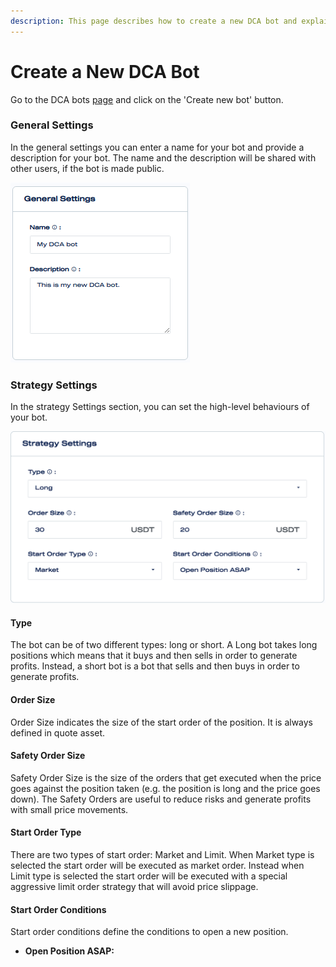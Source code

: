 ```yaml
---
description: This page describes how to create a new DCA bot and explains all the settings.
---
```


# Create a New DCA Bot

Go to the DCA bots [page](https://mizar.ai/dashboard/trading/dca-bot) and click on the 'Create new bot' button.

### General Settings

In the general settings you can enter a name for your bot and provide a description for your bot. The name and the description will be shared with other users, if the bot is made public.

![General settings](../.gitbook/assets/general_settings.png)

### Strategy Settings

In the strategy Settings section, you can set the high-level behaviours of your bot.

![Strategy Settings](../.gitbook/assets/screen-shot-2021-09-15-at-11.04.56-am.png)

#### Type

The bot can be of two different types: long or short. A Long bot takes long positions which means that it buys and then sells in order to generate profits. Instead, a short bot is a bot that sells and then buys in order to generate profits.

#### Order Size

Order Size indicates the size of the start order of the position. It is always defined in quote asset.

#### Safety Order Size

Safety Order Size is the size of the orders that get executed when the price goes against the position taken \(e.g. the position is long and the price goes down\). The Safety Orders are useful to reduce risks and generate profits with small price movements.

#### Start Order Type

There are two types of start order: Market and Limit. When Market type is selected the start order will be executed as market order. Instead when Limit type is selected the start order will be executed with a special aggressive limit order strategy that will avoid price slippage.

#### Start Order Conditions

Start order conditions define the conditions to open a new position.

* **Open Position ASAP:** 





